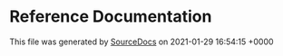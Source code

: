 # Reference Documentation

This file was generated by [SourceDocs](https://github.com/eneko/SourceDocs) on 2021-01-29 16:54:15 +0000